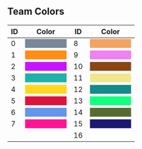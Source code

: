 ## Team Colors

|  ID  | Color |  ID  | Color |
|------|-------|------|-------|
|   0  | <span style="background-color: #778898">⠀⠀⠀⠀⠀⠀⠀⠀</span> |   8  | <span style="background-color: #f4a361">⠀⠀⠀⠀⠀⠀⠀⠀</span>
|   1  | <span style="background-color: #ff8d13">⠀⠀⠀⠀⠀⠀⠀⠀</span> |   9  | <span style="background-color: #ee82ef">⠀⠀⠀⠀⠀⠀⠀⠀</span>
|   2  | <span style="background-color: #c715ff">⠀⠀⠀⠀⠀⠀⠀⠀</span> |  10  | <span style="background-color: #8b4512">⠀⠀⠀⠀⠀⠀⠀⠀</span>
|   3  | <span style="background-color: #20b1aa">⠀⠀⠀⠀⠀⠀⠀⠀</span> |  11  | <span style="background-color: #f0e78c">⠀⠀⠀⠀⠀⠀⠀⠀</span>
|   4  | <span style="background-color: #ffd720">⠀⠀⠀⠀⠀⠀⠀⠀</span> |  12  | <span style="background-color: #148A8A">⠀⠀⠀⠀⠀⠀⠀⠀</span>
|   5  | <span style="background-color: #dc143b">⠀⠀⠀⠀⠀⠀⠀⠀</span> |  13  | <span style="background-color: #14ff7f">⠀⠀⠀⠀⠀⠀⠀⠀</span>
|   6  | <span style="background-color: #6395ec">⠀⠀⠀⠀⠀⠀⠀⠀</span> |  14  | <span style="background-color: #566b30">⠀⠀⠀⠀⠀⠀⠀⠀</span>
|   7  | <span style="background-color: #ff1494">⠀⠀⠀⠀⠀⠀⠀⠀</span> |  15  | <span style="background-color: #191971">⠀⠀⠀⠀⠀⠀⠀⠀</span>
|      |                                                         |  16  | <span style="background-color: #ffffff">⠀⠀⠀⠀⠀⠀⠀⠀</span>